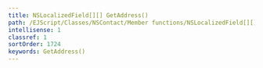 ```yaml
---
title: NSLocalizedField[][] GetAddress()
path: /EJScript/Classes/NSContact/Member functions/NSLocalizedField[][] GetAddress()
intellisense: 1
classref: 1
sortOrder: 1724
keywords: GetAddress()
---
```





